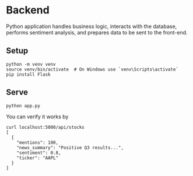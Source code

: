 # Backend
Python application handles business logic, interacts with the database, performs sentiment analysis, and prepares data to be sent to the front-end.

## Setup

```
python -m venv venv
source venv/bin/activate  # On Windows use `venv\Scripts\activate`
pip install Flask
```

## Serve
```
python app.py
```
You can verify it works by
```
curl localhost:5000/api/stocks
[
  {
    "mentions": 100,
    "news_summary": "Positive Q3 results...",
    "sentiment": 0.8,
    "ticker": "AAPL"
  }
]
```
